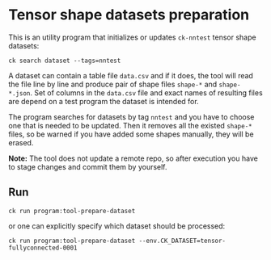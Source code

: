 # Tensor shape datasets preparation

This is an utility program that initializes or updates `ck-nntest` tensor shape datasets:
```
ck search dataset --tags=nntest
```

A dataset can contain a table file `data.csv` and if it does, the tool will read the file line by line and produce pair of shape files `shape-*` and `shape-*.json`. Set of columns in the `data.csv` file and exact names of resulting files are depend on a test program the dataset is intended for.

The program searches for datasets by tag `nntest` and you have to choose one that is needed to be updated. Then it removes all the existed `shape-*` files, so be warned if you have added some shapes manually, they will be erased.

**Note:** The tool does not update a remote repo, so after execution you have to stage changes and commit them by yourself.

## Run
```
ck run program:tool-prepare-dataset
```

or one can explicitly specify which dataset should be processed:
```
ck run program:tool-prepare-dataset --env.CK_DATASET=tensor-fullyconnected-0001
```
